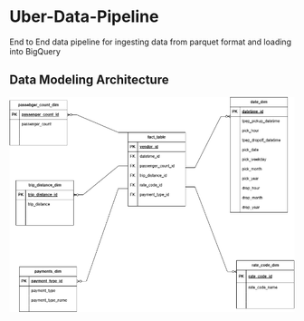 # Uber-Data-Pipeline

End to End data pipeline for ingesting data from parquet format and loading into BigQuery

## Data Modeling Architecture

<img src="Uber Analysis Data Modeling Star Schema.png">
